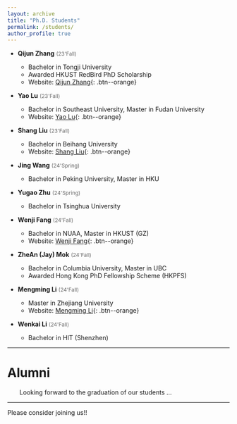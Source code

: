 ```yaml
---
layout: archive
title: "Ph.D. Students"
permalink: /students/
author_profile: true
---
```


* **Qijun Zhang**  <span style="color:DimGray; font-size:85%">(23'Fall)</span>
    * Bachelor in Tongji University
    * Awarded HKUST RedBird PhD Scholarship     
    * Website: [Qijun Zhang](https://zqj2333.github.io/){: .btn--orange}    

* **Yao Lu**  <span style="color:DimGray; font-size:85%">(23'Fall)</span>
    * Bachelor in Southeast University, Master in Fudan University
    * Website: [Yao Lu](https://norayaolu.github.io/){: .btn--orange}    

* **Shang Liu**  <span style="color:DimGray; font-size:85%">(23'Fall)</span>
    * Bachelor in Beihang University
    * Website: [Shang Liu](https://devinshang.github.io/github.io/){: .btn--orange}    

* **Jing Wang** <span style="color:DimGray; font-size:85%">(24'Spring)</span>
    * Bachelor in Peking University, Master in HKU 

* **Yugao Zhu** <span style="color:DimGray; font-size:85%">(24'Spring)</span>      
    * Bachelor in Tsinghua University

* **Wenji Fang**  <span style="color:DimGray; font-size:85%">(24'Fall)</span>
    * Bachelor in NUAA, Master in HKUST (GZ)     
    * Website: [Wenji Fang](https://fangwenji.github.io/){: .btn--orange}    

* **ZheAn (Jay) Mok**  <span style="color:DimGray; font-size:85%">(24'Fall)</span>
    * Bachelor in Columbia University, Master in UBC   
    * Awarded Hong Kong PhD Fellowship Scheme (HKPFS)    

* **Mengming Li**  <span style="color:DimGray; font-size:85%">(24'Fall)</span>
    * Master in Zhejiang University
    * Website: [Mengming Li](https://limengming.github.io/){: .btn--orange}    

* **Wenkai Li**  <span style="color:DimGray; font-size:85%">(24'Fall)</span>
    * Bachelor in HIT (Shenzhen)   

----

Alumni    
======

&nbsp;&nbsp;&nbsp;&nbsp;&nbsp;&nbsp; Looking forward to the graduation of our students ...   

----

Please consider joining us!!



